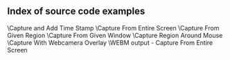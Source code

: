 ## Index of source code examples


\Capture and Add Time Stamp
\Capture From Entire Screen
\Capture From Given Region
\Capture From Given Window
\Capture Region Around Mouse
\Capture With Webcamera Overlay
\WEBM output - Capture From Entire Screen
